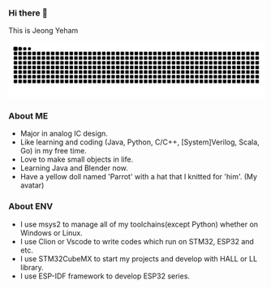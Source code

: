 ### Hi there 👋 
This is Jeong Yeham

<picture>
  <source media="(prefers-color-scheme: dark)" srcset="https://raw.githubusercontent.com/jeongyeham/jeongyeham/output/github-contribution-grid-snake-dark.svg">
  <source media="(prefers-color-scheme: light)" srcset="https://raw.githubusercontent.com/jeongyeham/jeongyeham/output/github-contribution-grid-snake.svg">
  <img alt="github contribution grid snake animation" src="https://raw.githubusercontent.com/jeongyeham/jeongyeham/output/github-contribution-grid-snake.svg">
</picture>

### About ME
* Major in analog IC design.<br>
* Like learning and coding (Java, Python, C/C++, [System]Verilog, Scala, Go) in my free time.<br>
* Love to make small objects in life.<br>
* Learning Java and Blender now.<br>
* Have a yellow doll named 'Parrot' with a hat that I knitted for 'him'. (My avatar)


### About ENV
* I use msys2 to manage all of my toolchains(except Python) whether on Windows or Linux.
* I use Clion or Vscode to write codes which run on STM32, ESP32 and etc.
* I use STM32CubeMX to start my projects and develop with HALL or LL library.
* I use ESP-IDF framework to develop ESP32 series.

